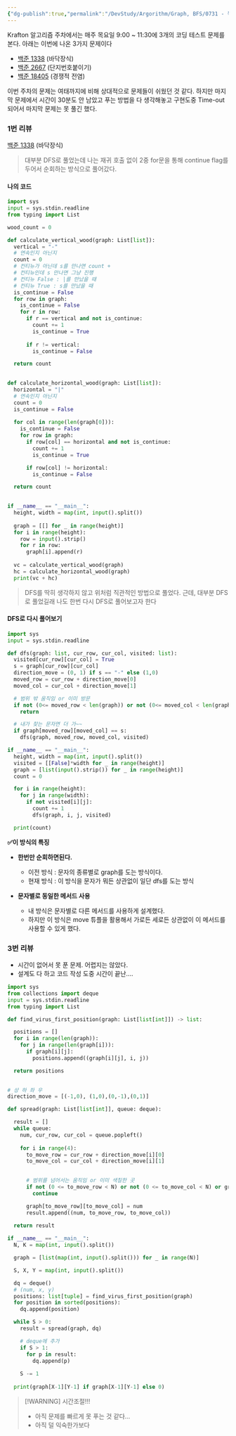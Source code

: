 ```yaml
---
{"dg-publish":true,"permalink":"/DevStudy/Argorithm/Graph, BFS/0731 - 목요일 정기 코테 리뷰/","noteIcon":"","created":"2025-07-31T15:38:35.996+09:00","updated":"2025-08-01T01:17:09.353+09:00"}
---
```



Krafton 알고리즘 주차에서는 매주 목요일 9:00 ~ 11:30에 3개의 코딩 테스트 문제를 본다.
아래는 이번에 나온 3가지 문제이다
- [백준 1338](https://www.acmicpc.net/problem/1388) (바닥장식)
- [백준 2667](https://www.acmicpc.net/problem/2667) (단지번호붙이기)
- [백준 18405](https://www.acmicpc.net/problem/18405) (경쟁적 전염)


이번 주차의 문제는 여태까지에 비해 상대적으로 문제들이 쉬웠던 것 같다.
하지만 마지막 문제에서 시간이 30분도 안 남았고 푸는 방법을 다 생각해놓고 구현도중 Time-out되어서 마지막 문제는 못 풀긴 했다.


### 1번 리뷰 

[백준 1338](https://www.acmicpc.net/problem/1388) (바닥장식)

> 대부분 DFS로 풀었는데 나는 재귀 호출 없이 2중 for문을 통해 continue flag를 두어서 순회하는 방식으로 풀어갔다. 


#### 나의 코드
```python
import sys
input = sys.stdin.readline
from typing import List

wood_count = 0

def calculate_vertical_wood(graph: List[list]):
  vertical = "-"
  # 연속인지 아닌지
  count = 0
  # 컨티뉴가 아닌데 s를 만나면 count +
  # 컨티뉴인데 s 만나면 그냥 진행
  # 컨티뉴 False : |를 만났을 때
  # 컨티뉴 True : s를 만났을 때
  is_continue = False
  for row in graph:
    is_continue = False
    for r in row:
      if r == vertical and not is_continue:
        count += 1
        is_continue = True
        
      if r != vertical:
        is_continue = False

  return count
  

def calculate_horizontal_wood(graph: List[list]):
  horizontal = "|"
  # 연속인지 아닌지
  count = 0
  is_continue = False
  
  for col in range(len(graph[0])):
    is_continue = False
    for row in graph:
      if row[col] == horizontal and not is_continue:
        count += 1
        is_continue = True

      if row[col] != horizontal:
        is_continue = False

  return count

  
if __name__ == "__main__":
  height, width = map(int, input().split())
  
  graph = [[] for _ in range(height)]
  for i in range(height):
    row = input().strip()
    for r in row:
      graph[i].append(r)
      
  vc = calculate_vertical_wood(graph)
  hc = calculate_horizontal_wood(graph)
  print(vc + hc)
```

> DFS를 딱히 생각하지 않고 위처럼 직관적인 방법으로 풀었다.
> 근데, 대부분 DFS로 풀었길래 나도 한번 다시 DFS로 풀어보고자 한다

#### DFS로 다시 풀어보기 


```python
import sys
input = sys.stdin.readline

def dfs(graph: list, cur_row, cur_col, visited: list):
  visited[cur_row][cur_col] = True
  s = graph[cur_row][cur_col]
  direction_move = (0, 1) if s == "-" else (1,0)
  moved_row = cur_row + direction_move[0]
  moved_col = cur_col + direction_move[1]

  # 범위 밖 움직임 or 이미 방문
  if not (0<= moved_row < len(graph)) or not (0<= moved_col < len(graph[0])) or visited[moved_row][moved_col]:
    return

  # 내가 찾는 문자면 더 가~~
  if graph[moved_row][moved_col] == s:
    dfs(graph, moved_row, moved_col, visited)

if __name__ == "__main__":
  height, width = map(int, input().split())
  visited = [[False]*width for _ in range(height)]
  graph = [list(input().strip()) for _ in range(height)]
  count = 0  

  for i in range(height):
    for j in range(width):
      if not visited[i][j]:
        count += 1
        dfs(graph, i, j, visited)

  print(count)
```

**✅이 방식의 특징** 
- **한번만 순회하면된다.** 
	- 이전 방식 : 문자의 종류별로 graph를 도는 방식이다.
	- 현재 방식 : 이 방식을 문자가 뭐든 상관없이 일단 dfs를 도는 방식

- **문자별로 동일한 메서드 사용**
	- 내 방식은 문자별로 다른 메서드를 사용하게 설계했다.
	- 하지만 이 방식은 move 튜플을 활용해서 가로든 세로든 상관없이 이 메서드를 사용할 수 있게 했다.





### 3번 리뷰 
- 시간이 없어서 못 푼 문제. 어렵지는 않았다.
- 설계도 다 하고 코드 작성 도중 시간이 끝난....


```python
import sys
from collections import deque
input = sys.stdin.readline
from typing import List

def find_virus_first_position(graph: List[list[int]]) -> list:

  positions = []
  for i in range(len(graph)):
    for j in range(len(graph[i])):
      if graph[i][j]:
        positions.append((graph[i][j], i, j))

  return positions
  

# 상 하 좌 우 
direction_move = [(-1,0), (1,0),(0,-1),(0,1)]

def spread(graph: List[list[int]], queue: deque):

  result = [] 
  while queue:
    num, cur_row, cur_col = queue.popleft()
    
    for i in range(4):
      to_move_row = cur_row + direction_move[i][0]
      to_move_col = cur_col + direction_move[i][1]

      
      # 범위를 넘어서는 움직임 or 이미 색칠한 곳 
      if not (0 <= to_move_row < N) or not (0 <= to_move_col < N) or graph[to_move_row][to_move_col]:
        continue

      graph[to_move_row][to_move_col] = num
      result.append((num, to_move_row, to_move_col))
  
  return result

if __name__ == "__main__":
  N, K = map(int, input().split())

  graph = [list(map(int, input().split())) for _ in range(N)]

  S, X, Y = map(int, input().split())

  dq = deque()
  # (num, x, y)
  positions: list[tuple] = find_virus_first_position(graph)
  for position in sorted(positions):
    dq.append(position)

  while S > 0:      
    result = spread(graph, dq)

    # deque에 추가 
    if S > 1:
      for p in result:
        dq.append(p)
    
    S -= 1 
  
  print(graph[X-1][Y-1] if graph[X-1][Y-1] else 0)
```



> [!WARNING] 시간조절!!!
> - 아직 문제를 빠르게 못 푸는 것 같다...
> - 아직 덜 익숙한가보다



